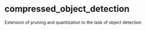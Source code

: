 # compressed_object_detection
Extension of pruning and quantization to the task of object detection
